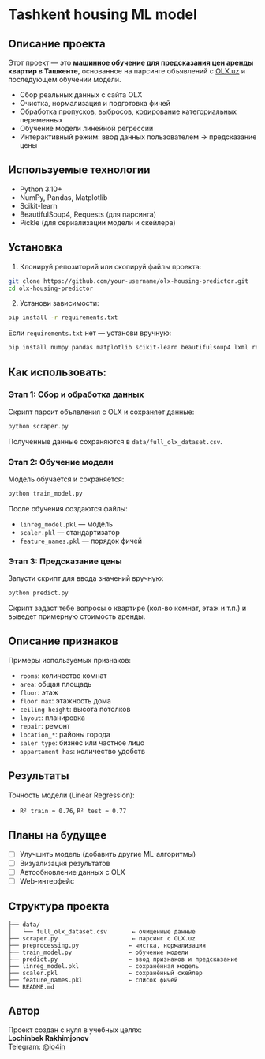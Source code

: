 
# Tashkent housing ML model

##  Описание проекта

Этот проект — это **машинное обучение для предсказания цен аренды квартир в Ташкенте**, основанное на парсинге объявлений с [OLX.uz](https://www.olx.uz) и последующем обучении модели.

- Сбор реальных данных с сайта OLX
- Очистка, нормализация и подготовка фичей
- Обработка пропусков, выбросов, кодирование категориальных переменных
- Обучение модели линейной регрессии
- Интерактивный режим: ввод данных пользователем → предсказание цены

## Используемые технологии

- Python 3.10+
- NumPy, Pandas, Matplotlib
- Scikit-learn
- BeautifulSoup4, Requests (для парсинга)
- Pickle (для сериализации модели и скейлера)

## Установка

1. Клонируй репозиторий или скопируй файлы проекта:

```bash
git clone https://github.com/your-username/olx-housing-predictor.git
cd olx-housing-predictor
```

2. Установи зависимости:

```bash
pip install -r requirements.txt
```

Если `requirements.txt` нет — установи вручную:

```bash
pip install numpy pandas matplotlib scikit-learn beautifulsoup4 lxml requests
```

##  Как использовать:

### Этап 1: Сбор и обработка данных

Скрипт парсит объявления с OLX и сохраняет данные:

```bash
python scraper.py
```

Полученные данные сохраняются в `data/full_olx_dataset.csv`.

### Этап 2: Обучение модели

Модель обучается и сохраняется:

```bash
python train_model.py
```

После обучения создаются файлы:

- `linreg_model.pkl` — модель
- `scaler.pkl` — стандартизатор
- `feature_names.pkl` — порядок фичей

### Этап 3: Предсказание цены

Запусти скрипт для ввода значений вручную:

```bash
python predict.py
```

Скрипт задаст тебе вопросы о квартире (кол-во комнат, этаж и т.п.) и выведет примерную стоимость аренды.

## Описание признаков

Примеры используемых признаков:

- `rooms`: количество комнат
- `area`: общая площадь
- `floor`: этаж
- `floor max`: этажность дома
- `ceiling height`: высота потолков
- `layout`: планировка
- `repair`: ремонт
- `location_*`: районы города
- `saler type`: бизнес или частное лицо
- `appartament has`: количество удобств

## Результаты

Точность модели (Linear Regression):

- `R² train ≈ 0.76`, `R² test ≈ 0.77`

## Планы на будущее

- [ ] Улучшить модель (добавить другие ML-алгоритмы)
- [ ] Визуализация результатов
- [ ] Автообновление данных с OLX
- [ ] Web-интерфейс

## Структура проекта

```
├── data/
│   └── full_olx_dataset.csv       ← очищенные данные
├── scraper.py                     ← парсинг с OLX.uz
├── preprocessing.py              ← чистка, нормализация
├── train_model.py                ← обучение модели
├── predict.py                    ← ввод признаков и предсказание
├── linreg_model.pkl              ← сохранённая модель
├── scaler.pkl                    ← сохранённый скейлер
├── feature_names.pkl             ← список фичей
└── README.md
```

## Автор

Проект создан с нуля в учебных целях:  
**Lochinbek Rakhimjonov**  
Telegram: [@lo4in](https://t.me/lo4in)
